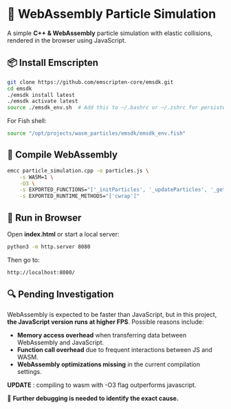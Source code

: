 # 🚀 WebAssembly Particle Simulation

A simple **C++ & WebAssembly** particle simulation with elastic collisions, rendered in the browser using JavaScript.

## 📦 Install Emscripten

```sh
git clone https://github.com/emscripten-core/emsdk.git
cd emsdk
./emsdk install latest
./emsdk activate latest
source ./emsdk_env.sh  # Add this to ~/.bashrc or ~/.zshrc for persistence
```

For Fish shell:
```sh
source "/opt/projects/wasm_particles/emsdk/emsdk_env.fish"
```

## 🔧 Compile WebAssembly

```sh
emcc particle_simulation.cpp -o particles.js \
    -s WASM=1 \
    -O3 \
    -s EXPORTED_FUNCTIONS="['_initParticles', '_updateParticles', '_getParticlePositions']" \
    -s EXPORTED_RUNTIME_METHODS="['cwrap']"
```

## 🚀 Run in Browser

Open **index.html** or start a local server:
```sh
python3 -m http.server 8080
```
Then go to:
```
http://localhost:8080/
```

## 🔍 Pending Investigation

WebAssembly is expected to be faster than JavaScript, but in this project, **the JavaScript version runs at higher FPS**. Possible reasons include:
- **Memory access overhead** when transferring data between WebAssembly and JavaScript.
- **Function call overhead** due to frequent interactions between JS and WASM.
- **WebAssembly optimizations missing** in the current compilation settings.

**UPDATE** : compiling to wasm with -O3 flag outperforms javascript.

🚀 **Further debugging is needed to identify the exact cause.**

